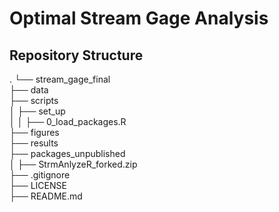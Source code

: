 # Optimal Stream Gage Analysis

## Repository Structure

.
└── stream_gage_final  
    ├── data  
    ├── scripts  
    │   ├── set_up  
    │   │   ├── 0_load_packages.R  
    ├── figures  
    ├── results  
    ├── packages_unpublished  
    │   ├── StrmAnlyzeR_forked.zip  
    ├── .gitignore  
    ├── LICENSE  
    ├── README.md  